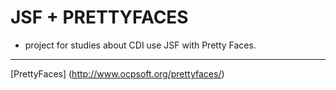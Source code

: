 JSF + PRETTYFACES
==============

* project for studies about CDI use JSF with Pretty Faces.

--------------------------------------------
  
  >  
  [PrettyFaces] (http://www.ocpsoft.org/prettyfaces/)
 